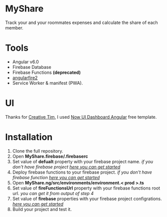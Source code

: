 # MyShare
Track your and your roommates expenses and calculate the share of each member.

# Tools

- Angular v6.0
- Firebase Database
- Firebase Functions **(deprecated)**
- [angularfire2](https://github.com/angular/angularfire2)
- Service Worker & manifest (PWA).

# UI 

Thanks for [Creative Tim](https://www.creative-tim.com/), I used [Now UI Dashboard Angular](https://www.creative-tim.com/product/now-ui-dashboard-angular) free template.

# Installation

1. Clone the full repository.
2. Open **MyShare.firebase/.firebaserc**
3. Set value of **defualt** property with your firebase project name.  _if you don't have firebase project [here you can get started](https://firebase.google.com/docs/web/setup)_
4. Deploy firebase functions to your firebase project. _if you don't have firebase function [here you can get started](https://firebase.google.com/docs/functions/get-started)_
5. Open **MyShare.ng/src/environments/environment.< prod >.ts**
6. Set value of **fireFunctionsUrl** property with your firebase functions root url. _you can get it from output of step 4_ 
7. Set value of **firebase** properties with your firebase project configrations. _[here you can get started](https://firebase.google.com/docs/web/setup)_
7. Build your project and test it. 
